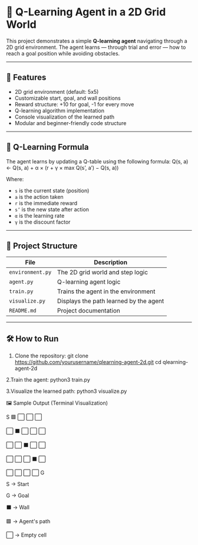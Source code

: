 # 🧠 Q-Learning Agent in a 2D Grid World

This project demonstrates a simple **Q-learning agent** navigating through a 2D grid environment. The agent learns — through trial and error — how to reach a goal position while avoiding obstacles.

---

## 🌟 Features

- 2D grid environment (default: 5x5)
- Customizable start, goal, and wall positions
- Reward structure: +10 for goal, -1 for every move
- Q-learning algorithm implementation
- Console visualization of the learned path
- Modular and beginner-friendly code structure

---

## 🧠 Q-Learning Formula

The agent learns by updating a Q-table using the following formula:
Q(s, a) ← Q(s, a) + α × (r + γ × max Q(s’, a’) − Q(s, a))


Where:
- `s` is the current state (position)
- `a` is the action taken
- `r` is the immediate reward
- `s’` is the new state after action
- `α` is the learning rate
- `γ` is the discount factor

---

## 📂 Project Structure

| File            | Description                              |
|-----------------|------------------------------------------|
| `environment.py`| The 2D grid world and step logic         |
| `agent.py`      | Q-learning agent logic                   |
| `train.py`      | Trains the agent in the environment      |
| `visualize.py`  | Displays the path learned by the agent   |
| `README.md`     | Project documentation                    |

---

## 🛠 How to Run

1. Clone the repository:
git clone https://github.com/yourusername/qlearning-agent-2d.git
cd qlearning-agent-2d

2.Train the agent:
python3 train.py

3.Visualize the learned path:
python3 visualize.py

🖼 Sample Output (Terminal Visualization)

S 🟩 ⬜ ⬜ ⬜

⬜ ⬛ ⬜ ⬜ ⬜

⬜ ⬜ ⬛ ⬜ ⬜

⬜ ⬜ ⬜ ⬛ ⬜

⬜ ⬜ ⬜ ⬜ G

S → Start

G → Goal

⬛ → Wall

🟩 → Agent's path

⬜ → Empty cell





